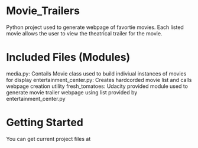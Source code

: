 # Movie_Trailers

Python project used to generate webpage of favortie movies. Each listed movie allows the user to view the theatrical trailer for the movie.

# Included Files (Modules)

media.py: Contails Movie class used to build indiviual instances of movies for display
entertainment_center.py: Creates hardcorded movie list and calls webpage creation utility
fresh_tomatoes: Udacity provided module used to generate movie trailer webpage using list provided by entertainment_center.py

# Getting Started 

You can get current project files at 

